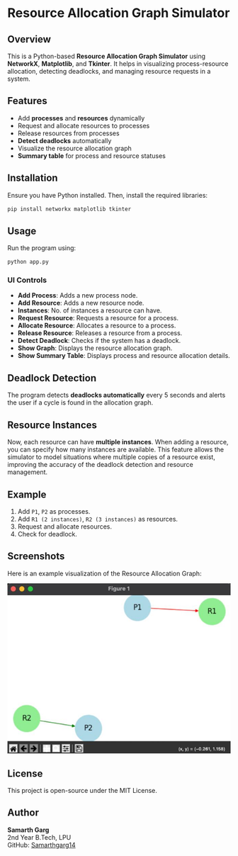 # Resource Allocation Graph Simulator

## Overview
This is a Python-based **Resource Allocation Graph Simulator** using **NetworkX**, **Matplotlib**, and **Tkinter**. It helps in visualizing process-resource allocation, detecting deadlocks, and managing resource requests in a system.

## Features
- Add **processes** and **resources** dynamically
- Request and allocate resources to processes
- Release resources from processes
- **Detect deadlocks** automatically
- Visualize the resource allocation graph
- **Summary table** for process and resource statuses

## Installation
Ensure you have Python installed. Then, install the required libraries:

```sh
pip install networkx matplotlib tkinter
```

## Usage
Run the program using:

```sh
python app.py
```

### UI Controls
- **Add Process**: Adds a new process node.
- **Add Resource**: Adds a new resource node.
- **Instances**: No. of instances a resource can have.
- **Request Resource**: Requests a resource for a process.
- **Allocate Resource**: Allocates a resource to a process.
- **Release Resource**: Releases a resource from a process.
- **Detect Deadlock**: Checks if the system has a deadlock.
- **Show Graph**: Displays the resource allocation graph.
- **Show Summary Table**: Displays process and resource allocation details.

## Deadlock Detection
The program detects **deadlocks automatically** every 5 seconds and alerts the user if a cycle is found in the allocation graph.

## Resource Instances
Now, each resource can have **multiple instances**. When adding a resource, you can specify how many instances are available. This feature allows the simulator to model situations where multiple copies of a resource exist, improving the accuracy of the deadlock detection and resource management.

## Example
1. Add `P1`, `P2` as processes.
2. Add `R1 (2 instances)`, `R2 (3 instances)` as resources.
3. Request and allocate resources.
4. Check for deadlock.

## Screenshots
Here is an example visualization of the Resource Allocation Graph:

![Resource Allocation Graph](graph_visualization.png)

## License
This project is open-source under the MIT License.

## Author

**Samarth Garg**  
2nd Year B.Tech, LPU  
GitHub: [Samarthgarg14](https://github.com/Samarthgarg14)
